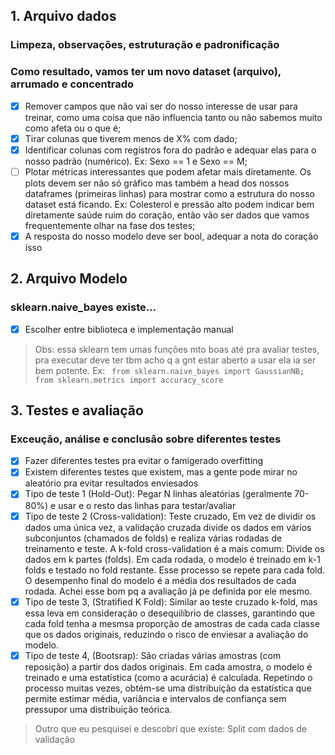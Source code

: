 ## 1. Arquivo dados
### Limpeza, observações, estruturação e padronificação
### Como resultado, vamos ter um novo dataset (arquivo), arrumado e concentrado
- [X] Remover campos que não vai ser do nosso interesse de usar para treinar, como uma coisa que não influencia tanto ou não sabemos muito como afeta ou o que é;
- [X] Tirar colunas que tiverem menos de X% com dado;
- [X] Identificar colunas com registros fora do padrão e adequar elas para o nosso padrão (numérico). Ex: Sexo == 1 e Sexo == M;
- [ ] Plotar métricas interessantes que podem afetar mais diretamente. Os plots devem ser não só gráfico mas também a head dos nossos dataframes (primeiras linhas) para mostrar como a estrutura do nosso dataset está ficando. Ex: Colesterol e pressão alto podem indicar bem diretamente saúde ruim do coração, então vão ser dados que vamos frequentemente olhar na fase dos testes;
- [X] A resposta do nosso modelo deve ser bool, adequar a nota do coração isso

## 2. Arquivo Modelo
### sklearn.naive_bayes existe...
- [X] Escolher entre biblioteca e implementação manual
> Obs: essa sklearn tem umas funções mto boas até pra avaliar testes, pra executar deve ter tbm acho q a gnt estar aberto a usar ela ia ser bem potente. Ex: ` from sklearn.naive_bayes import GaussianNB;
from sklearn.metrics import accuracy_score`

## 3. Testes e avaliação
### Exceução, análise e conclusão sobre diferentes testes
- [X] Fazer diferentes testes pra evitar o famigerado overfitting
- [X] Existem diferentes testes que existem, mas a gente pode mirar no aleatório pra evitar resultados enviesados
- [X] Tipo de teste 1 (Hold-Out): Pegar N linhas aleatórias (geralmente 70-80%) e usar e o resto das linhas para testar/avaliar
- [X] Tipo de teste 2 (Cross-validation): Teste cruzado, Em vez de dividir os dados uma única vez, a validação cruzada divide os dados em vários subconjuntos (chamados de folds) e realiza várias rodadas de treinamento e teste. A k-fold cross-validation é a mais comum: Divide os dados em k partes (folds). Em cada rodada, o modelo é treinado em k-1 folds e testado no fold restante. Esse processo se repete para cada fold. O desempenho final do modelo é a média dos resultados de cada rodada. Achei esse bom pq a avaliação já pe definida por ele mesmo.
- [X] Tipo de teste 3, (Stratified K Fold): Similar ao teste cruzado k-fold, mas essa leva em consideração o desequilíbrio de classes, garantindo que cada fold tenha a mesmsa proporção de amostras de cada cada classe que os dados originais, reduzindo o risco de enviesar a avaliação do modelo.
- [X] Tipo de teste 4, (Bootsrap): São criadas várias amostras (com reposição) a partir dos dados originais. Em cada amostra, o modelo é treinado e uma estatística (como a acurácia) é calculada. Repetindo o processo muitas vezes, obtém-se uma distribuição da estatística que permite estimar média, variância e intervalos de confiança sem pressupor uma distribuição teórica.

> Outro que eu pesquisei e descobri que existe: Split com dados de validação
